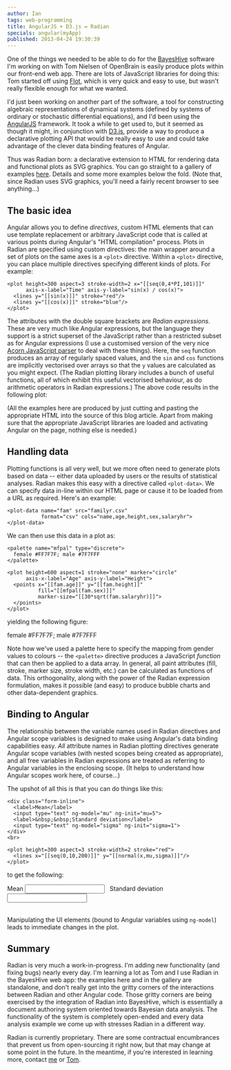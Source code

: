```yaml
---
author: Ian
tags: web-programming
title: AngularJS + D3.js = Radian
specials: angular(myApp)
published: 2013-04-24 19:30:39
---
```

One of the things we needed to be able to do for the [BayesHive][bh]
software I'm working on with Tom Nielsen of OpenBrain is easily
produce plots within our front-end web app.  There are lots of
JavaScript libraries for doing this: Tom started off using
[Flot][flot], which is very quick and easy to use, but wasn't really
flexible enough for what we wanted.

I'd just been working on another part of the software, a tool for
constructing algebraic representations of dynamical systems (defined
by systems of ordinary or stochastic differential equations), and I'd
been using the [AngularJS][angular] framework.  It took a while to get
used to, but it seemed as though it might, in conjunction with
[D3.js][d3], provide a way to produce a declarative plotting API that
would be really easy to use and could take advantage of the clever
data binding features of Angular.

Thus was Radian born: a declarative extension to HTML for rendering
data and functional plots as SVG graphics.  You can go straight to a
gallery of examples [here](/radian).  Details and some more examples
below the fold.  (Note that, since Radian uses SVG graphics, you'll
need a fairly recent browser to see anything...)

<!--MORE-->

## The basic idea

Angular allows you to define *directives*, custom HTML elements that
can use template replacement or arbitrary JavaScript code that is
called at various points during Angular's "HTML compilation" process.
Plots in Radian are specified using custom directives: the main
wrapper around a set of plots on the same axes is a `<plot>`
directive.  Within a `<plot>` directive, you can place multiple
directives specifying different kinds of plots.  For example:

~~~~ {.html}
<plot height=300 aspect=3 stroke-width=2 x="[[seq(0,4*PI,101)]]"
      axis-x-label="Time" axis-y-label="sin(x) / cos(x)">
  <lines y="[[sin(x)]]" stroke="red"/>
  <lines y="[[cos(x)]]" stroke="blue"/>
</plot>
~~~~

The attributes with the double square brackets are *Radian
expressions*.  These are very much like Angular expressions, but the
language they support is a strict superset of the JavaScript rather
than a restricted subset as for Angular expressions (I use a
customised version of the very nice [Acorn JavaScript parser][acorn]
to deal with these things).  Here, the `seq` function produces an
array of regularly spaced values, and the `sin` and `cos` functions
are implicitly vectorised over arrays so that the `y` values are
calculated as you might expect.  (The Radian plotting library includes
a bunch of useful functions, all of which exhibit this useful
vectorised behaviour, as do arithmetic operators in Radian
expressions.)  The above code results in the following plot:

<plot height=300 aspect=3 stroke-width=2 x="[[seq(0,4*PI,101)]]"
      axis-x-label="Time" axis-y-label="sin(x) / cos(x)">
  <lines y="[[sin(x)]]" stroke="red"/>
  <lines y="[[cos(x)]]" stroke="blue"/>
</plot>

(All the examples here are produced by just cutting and pasting the
appropriate HTML into the source of this blog article.  Apart from
making sure that the appropriate JavaScript libraries are loaded and
activating Angular on the page, nothing else is needed.)

## Handling data

Plotting functions is all very well, but we more often need to
generate plots based on data -- either data uploaded by users or the
results of statistical analyses.  Radian makes this easy with a
directive called `<plot-data>`.  We can specify data in-line within
our HTML page or cause it to be loaded from a URL as required.  Here's
an example:

~~~~ {.html}
<plot-data name="fam" src="familyr.csv"
           format="csv" cols="name,age,height,sex,salaryhr">
</plot-data>
~~~~

We can then use this data in a plot as:

~~~~ {.html}
<palette name="mfpal" type="discrete">
  female #FF7F7F; male #7F7FFF
</palette>

<plot height=600 aspect=1 stroke="none" marker="circle"
      axis-x-label="Age" axis-y-label="Height">
  <points x="[[fam.age]]" y="[[fam.height]]"
          fill="[[mfpal(fam.sex)]]"
          marker-size="[[30*sqrt(fam.salaryhr)]]">
  </points>
</plot>
~~~~

yielding the following figure:

<palette name="mfpal" type="discrete">
  female #FF7F7F; male #7F7FFF
</palette>

<plot height=600 aspect=1 stroke="none" marker="circle"
      axis-x-label="Age" axis-y-label="Height">
  <points x="[[fam.age]]" y="[[fam.height]]"
          fill="[[mfpal(fam.sex)]]"
          marker-size="[[30*sqrt(fam.salaryhr)]]">
  </points>
</plot>

<plot-data name="fam" src="familyr.csv"
           format="csv" cols="name,age,height,sex,salaryhr">
</plot-data>

Note how we've used a palette here to specify the mapping from gender
values to colours -- the `<palette>` directive produces a JavaScript
*function* that can then be applied to a data array.  In general, all
paint attributes (fill, stroke, marker size, stroke width, etc.) can
be calculated as functions of data.  This orthogonality, along with
the power of the Radian expression formulation, makes it possible (and
easy) to produce bubble charts and other data-dependent graphics.

## Binding to Angular

The relationship between the variable names used in Radian directives
and Angular scope variables is designed to make using Angular's data
binding capabilities easy.  *All* attribute names in Radian plotting
directives generate Angular scope variables (with nested scopes being
created as appropriate), and all free variables in Radian expressions
are treated as referring to Angular variables in the enclosing scope.
(It helps to understand how Angular scopes work here, of course...)

The upshot of all this is that you can do things like this:

~~~~ {.html}
<div class="form-inline">
  <label>Mean</label>
  <input type="text" ng-model="mu" ng-init="mu=5">
  <label>&nbsp;&nbsp;Standard deviation</label>
  <input type="text" ng-model="sigma" ng-init="sigma=1">
</div>
<br>

<plot height=300 aspect=3 stroke-width=2 stroke="red">
  <lines x="[[seq(0,10,200)]]" y="[[normal(x,mu,sigma)]]"/>
</plot>
~~~~

to get the following:

<div class="form-inline">
  <label>Mean</label>
  <input type="text" ng-model="mu" ng-init="mu=5">
  <label>&nbsp;&nbsp;Standard deviation</label>
  <input type="text" ng-model="sigma" ng-init="sigma=1">
</div>
<br>

<plot height=300 aspect=3 stroke-width=2 stroke="red">
  <lines x="[[seq(0,10,200)]]" y="[[normal(x,mu,sigma)]]"/>
</plot>

Manipulating the UI elements (bound to Angular variables using
`ng-model`) leads to immediate changes in the plot.

## Summary

Radian is very much a work-in-progress.  I'm adding new functionality
(and fixing bugs) nearly every day.  I'm learning a lot as Tom and I
use Radian in the BayesHive web app: the examples here and in the
gallery are standalone, and don't really get into the gritty corners
of the interactions between Radian and other Angular code.  Those
gritty corners are being exercised by the integration of Radian into
BayesHive, which is essentially a document authoring system oriented
towards Bayesian data analysis.  The functionality of the system is
completely open-ended and every data analysis example we come up with
stresses Radian in a different way.

Radian is currently proprietary.  There are some contractual
encumbrances that prevent us from open-sourcing it right now, but that
may change at some point in the future.  In the meantime, if you're
interested in learning more, contact
[me](mailto:ian@skybluetrades.net) or
[Tom](mailto:tomn@openbrain.org).


[bh]: http://www.bayeshive.com/
[flot]: http://www.flotcharts.org/
[angular]: http://angularjs.org/
[d3]: http://d3js.org/
[acorn]: http://marijnhaverbeke.nl/blog/acorn.html

<style type="text/css">
.radian svg {
  -webkit-touch-callout: none;
  -webkit-user-select: none;
  -khtml-user-select: none;
  -moz-user-select: none;
  -ms-user-select: none;
  user-select: none;
  display: block;
  width:100%;
  height:100%;
}
.radian svg text{font:normal 12px Arial;}
.radian svg .title{font:bold 14px Arial;}
.radian .no-data{font-size:18px;font-weight:bold;}
.radian .background{fill:white;fill-opacity:0;}
.radian div.radian-ui{margin:5px;}
.radian div.radian-ui .var-select{width:50px;}
.radian .axis path{fill:none;stroke:#000;stroke-opacity:.75;shape-rendering:crispEdges;}
.radian .axis line{fill:none;stroke:#000;stroke-opacity:.25;shape-rendering: crispEdges;}
.radian .axis path.domain{stroke-opacity:.75;}
.radian .axis line.zero{stroke-opacity:.75;}
.radian .axis .axisMaxMin text{font-weight:bold;}
.radian .brush .extent{stroke:#fff;fill-opacity:.125;shape-rendering:crispEdges;}
</style>
<script src="/radian/js/jquery.js"></script>
<script src="/radian/js/bootstrap.js"></script>
<script src="/radian/js/d3.v2.js"></script>
<script src="/radian/js/angular.min.js"></script>
<script src="/radian/js/radian.js"></script>
<script>
angular.module('myApp', ['radian']);
</script>
